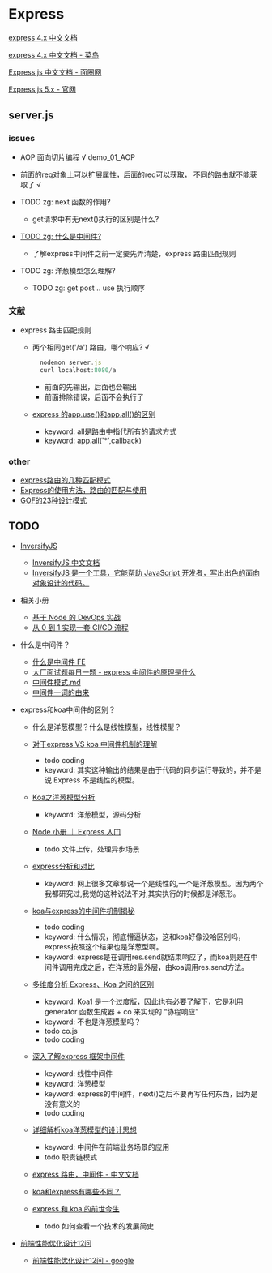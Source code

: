 # Express
[express 4.x 中文文档](http://expressjs.jser.us/4x_zh-cn/api.html)

[express 4.x 中文文档 - 菜鸟](https://www.runoob.com/w3cnote/express-4-x-api.html)

[Express.js 中文文档 - 面圈网](https://www.mianshigee.com/tutorial/ExpressJS-zh-doc)

[Express.js 5.x - 官网](https://www.expressjs.com.cn/5x/api.html#app.get.method)

## server.js

### issues

- AOP 面向切片编程  √ demo_01_AOP

- 前面的req对象上可以扩展属性，后面的req可以获取， 不同的路由就不能获取了 √


- TODO zg: next 函数的作用?
  - get请求中有无next()执行的区别是什么?

- [TODO zg: 什么是中间件?](https://juejin.cn/post/7051476167836041246#heading-20)
  - 了解express中间件之前一定要先弄清楚，express 路由匹配规则

- TODO zg: 洋葱模型怎么理解?
  - TODO zg: get post .. use 执行顺序

### 文献
* express 路由匹配规则

  - 两个相同get('/a') 路由，哪个响应? √
    ```js
      nodemon server.js
      curl localhost:8080/a
    ```
    - 前面的先输出，后面也会输出 
    - 前面排除错误，后面不会执行了

  - [express 的app.use()和app.all()的区别](https://segmentfault.com/q/1010000017355709)
    - keyword: all是路由中指代所有的请求方式
    - keyword: app.all('*',callback)

### other
- [express路由的几种匹配模式](https://blog.csdn.net/liangzhenmeng/article/details/126807444?spm=1001.2101.3001.6650.1&utm_medium=distribute.pc_relevant.none-task-blog-2%7Edefault%7EAD_ESQUERY%7Eyljh-1-126807444-blog-119336295.pc_relevant_aa2&depth_1-utm_source=distribute.pc_relevant.none-task-blog-2%7Edefault%7EAD_ESQUERY%7Eyljh-1-126807444-blog-119336295.pc_relevant_aa2&utm_relevant_index=2)
- [Express的使用方法，路由的匹配与使用](https://blog.csdn.net/TangJing_/article/details/119336295)
- [GOF的23种设计模式](https://www.jianshu.com/p/da3ffb955a93)



## TODO 

* [InversifyJS](http://febeacon.com/inversifyjs_docs_cn/routes/wiki/support_for_classes.html)
  * [InversifyJS 中文文档](https://dev.to/jefftian/inversifyjs-2de0)
  * [InversifyJS 是一个工具，它能帮助 JavaScript 开发者，写出出色的面向对象设计的代码。](https://doc.inversify.cloud/zh_cn/)

* 相关小册
  * [ 基于 Node 的 DevOps 实战](https://juejin.cn/book/6948353204648148995?utm_source=web_article&enter_from=article_detail)
  * [从 0 到 1 实现一套 CI/CD 流程](https://juejin.cn/book/6897616008173846543?utm_source=web_article&enter_from=article_detail)

- 什么是中间件？
  * [什么是中间件 FE](https://www.google.com) 
  * [大厂面试题每日一题 - express 中间件的原理是什么](https://q.shanyue.tech/fe/node/492.html)
  * [中间件模式.md](https://github.com/chijitui/fe-learning/blob/master/Node.js/%E4%B8%AD%E9%97%B4%E4%BB%B6%E6%A8%A1%E5%BC%8F.md)
  * [中间件一词的由来](https://www.zhihu.com/question/19730582)

- express和koa中间件的区别？
  - 什么是洋葱模型？什么是线性模型，线性模型？

  * [对于express VS koa 中间件机制的理解](https://juejin.cn/post/7127195653884608549)
    - todo coding
    - keyword: 其实这种输出的结果是由于代码的同步运行导致的，并不是说 Express 不是线性的模型。

  * [Koa之洋葱模型分析](https://juejin.cn/post/7095566716347875336)
    - keyword: 洋葱模型，源码分析

  * [Node 小册 ｜ Express 入门 ](https://juejin.cn/post/6942499936516702221)
    - todo 文件上传，处理异步场景

  * [express分析和对比](https://segmentfault.com/a/1190000013710406)
    - keyword: 网上很多文章都说一个是线性的,一个是洋葱模型。因为两个我都研究过,我觉的这种说法不对,其实执行的时候都是洋葱形。

  * [koa与express的中间件机制揭秘](https://cloud.tencent.com/developer/article/1467268)
    - todo coding
    - keyword: 什么情况，彻底懵逼状态，这和koa好像没哈区别吗，express按照这个结果也是洋葱型啊。
    - keyword: express是在调用res.send就结束响应了，而koa则是在中间件调用完成之后，在洋葱的最外层，由koa调用res.send方法。

  * [多维度分析 Express、Koa 之间的区别](https://zhuanlan.zhihu.com/p/115339314)
    - keyword: Koa1 是一个过度版，因此也有必要了解下，它是利用 generator 函数生成器 + co 来实现的 “协程响应”
    - keyword: 不也是洋葱模型吗？
    - todo co.js
    - todo coding

  * [深入了解express 框架中间件](https://blog.csdn.net/weixin_43288714/article/details/115260518)
    - keyword: 线性中间件
    - keyword: 洋葱模型
    - keyword: express的中间件，next()之后不要再写任何东西，因为是没有意义的
    - todo coding

  * [详细解析koa洋葱模型的设计思想](https://juejin.cn/post/7140860497330438181#heading-7)
    - keyword: 中间件在前端业务场景的应用
    - todo 职责链模式

  * [express 路由，中间件 - 中文文档](https://learnku.com/docs/express/4/route/5100)

  * [koa和express有哪些不同？](https://fe.ecool.fun/topic-answer/bce43604-1941-4945-bade-2e6622f4420f)

  * [express 和 koa 的前世今生](https://www.jianshu.com/p/d83c3e6ba7f9)
    - todo 如何查看一个技术的发展简史
  
- [前端性能优化设计12问](https://ke.segmentfault.com/course/1650000037651959?utm_source=segmentfault&utm_medium=banner_Tlink)
  - [前端性能优化设计12问 - google](https://www.google.com/search?q=%E5%89%8D%E7%AB%AF%E6%80%A7%E8%83%BD%E4%BC%98%E5%8C%96%E8%AE%BE%E8%AE%A112%E9%97%AE&oq=%E5%89%8D%E7%AB%AF%E6%80%A7%E8%83%BD%E4%BC%98%E5%8C%96%E8%AE%BE%E8%AE%A112%E9%97%AE&aqs=chrome..69i57j69i61l2.444j0j7&sourceid=chrome&ie=UTF-8)